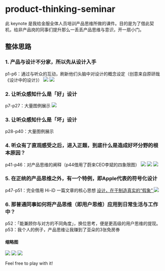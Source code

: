 # product-thinking-seminar
此 keynote 是我给金服全体人员培训产品思维所做的课件。目的是为了借此契机，给非产品岗的同事们提升那么一丢丢产品思维与意识，开一扇小门。

## 整体思路
### 1. 产品与设计不分家，所以先从设计入手
p1-p6：通过与听众的互动，刷新他们头脑中对设计的概念设定（创意来自原研哉《设计中的设计》）
![](http://wx4.sinaimg.cn/large/66d24d85ly1fnd7v12xfnj20p30st1kx.jpg)
![](http://wx3.sinaimg.cn/large/66d24d85ly1fnd7uxy73hj20p10snk3f.jpg)
### 2. 让听众感知什么是「好」设计
p7-p27：大量图例展示
![](http://wx4.sinaimg.cn/large/66d24d85ly1fnd7uxa8wtj20p50spdo2.jpg)
### 3. 让听众感知什么是「坏」设计
p28-p40：大量图例展示

### 4. 听众有了直观感受之后，进入正题，到底什么是造成好坏分野的根本原因？
p41-p46：对产品思维的阐释（p44借用了蔚来CEO李斌的四象限图）
![](http://wx3.sinaimg.cn/large/66d24d85ly1fnd7uzb8qij20p30e7k5l.jpg)
![](http://wx3.sinaimg.cn/large/66d24d85ly1fnd7uwwe9xj20oz0e478g.jpg)
![](http://wx4.sinaimg.cn/large/66d24d85ly1fnd7uwf6g4j20oz0e7myn.jpg)
### 5. 在正统的产品思维之外，有一个特例，即Apple代表的符号化设计
p47-p51：完全借用 Hi-iD 一篇文章的核心思想 [设计，在于制造真实的“假象” ](http://www.hi-id.com/?p=3098)
![](http://wx4.sinaimg.cn/large/66d24d85ly1fnd7ux0rqyj20oz0sk0zh.jpg)
### 6. 那普通同事如何将产品思维（即用户思维）应用到日常生活与工作中？
p52：「能兼顾你与对方的不同角度」，换位思考，便是更高级的用户思维的提现。
p53：我个人的例子，产品思维让我赚到了亚朵的3张免房券

#### 缩略图
![](http://wx3.sinaimg.cn/large/66d24d85ly1fnd72xrk43j21kw0qo4qp.jpg)
![](http://wx4.sinaimg.cn/large/66d24d85ly1fnd72xep1rj21kw0qinms.jpg)
![](http://wx2.sinaimg.cn/large/66d24d85ly1fnd72wwm1ij21kw0judys.jpg)


Feel free to play with it!
